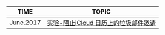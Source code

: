 | TIME      | TOPIC                                    |
| --------- | ---------------------------------------- |
| June.2017 | [实验-阻止iCloud 日历上的垃圾邮件邀请](./实验-阻止iCloud日历上的垃圾邮件邀请/PreventingSpamiCloudCalendarInvites（阻止iCloudCalendar中的垃圾邀请）.md) |
